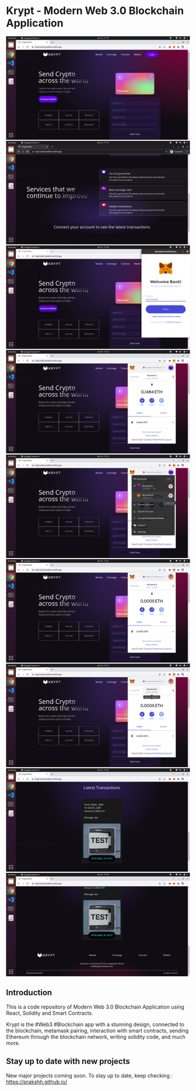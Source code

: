 # Krypt - Modern Web 3.0 Blockchain Application

![Krypt1](client/images/Screenshot-from-2022-01-10-17-10-20.png)
![Krypt2](client/images/Screenshot-from-2022-01-10-17-14-12.png)
![Krypt3](client/images/Screenshot-from-2022-01-10-17-20-16.png)
![Krypt4](client/images/Screenshot-from-2022-01-10-17-22-07.png)
![Krypt5](client/images/Screenshot-from-2022-01-10-17-22-15.png)
![Krypt6](client/images/Screenshot-from-2022-01-10-17-22-21.png)
![Krypt7](client/images/Screenshot-from-2022-01-10-17-23-05.png)
![Krypt8](client/images/Screenshot-from-2022-01-10-17-29-16.png)
![Krypt9](client/images/Screenshot-from-2022-01-10-17-29-20.png)

## Introduction
This is a code repository of Modern Web 3.0 Blockchain Application using React, Solidity and Smart Contracts.

Krypt is the #Web3 #Blockchain app with a stunning design, connected to the blockchain, metamask pairing, interaction with smart contracts, sending Ethereum through the blockchain network, writing solidity code, and much more.

## Stay up to date with new projects
New major projects coming soon. To stay up to date, keep checking : https://prakshh.github.io/